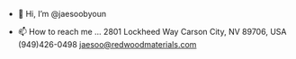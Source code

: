 - 👋 Hi, I’m @jaesoobyoun

- 📫 How to reach me ...
2801 Lockheed Way
Carson City, NV 89706, USA
(949)426-0498
jaesoo@redwoodmaterials.com


<!---
jaesoobyoun/jaesoobyoun is a ✨ special ✨ repository because its `README.md` (this file) appears on your GitHub profile.
You can click the Preview link to take a look at your changes.
--->
